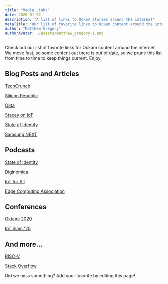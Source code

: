 ```yaml
---
title: "Media Links"
date: 2020-01-02
description: "A list of links to Ockam stories around the internet"
metaTitle: "Our list of favorite links to Ockam content around the internet"
author: "Matthew Gregory"
authorAvatar: ./assets/matthew_gregory-1.png
---
```


Check out our list of favorite links for Ockam content around the internet. We move fast, so some content out there is out of date, so we prune this list from time to time to keep things current. Enjoy.

## Blog Posts and Articles

[TechCrunch](https://techcrunch.com/2019/11/30/ockam-raises-3-2-million-in-seed-funding-to-make-it-easier-for-developers-to-secure-and-scale-their-iot-apps/)

[Silicon Republic](https://www.siliconrepublic.com/start-ups/ockam-iot-funding-future-ventures)

[Okta](https://www.okta.com/blog/2020/05/founders-in-focus-matthew-gregory-of-ockam/)

[Stacey on IoT](https://staceyoniot.com/two-startups-aiming-to-secure-the-iot/)

[State of Identity](https://oneworldidentity.com/podcast/ockam/)

[Samsung NEXT](https://medium.com/samsungnext/love-for-the-game-what-keeps-ockam-founder-matthew-gregory-going-during-the-current-situation-1c9b8e5fe31e)


## Podcasts

[State of Identity](https://podcasts.apple.com/us/podcast/ockam-architecture-for-trust/id1183881265?i=1000477528615)

[Diginomica](https://jonerp.podbean.com/e/solving-the-vexing-problem-of-iot-security-mrinal-wadhwa-of-ockams-open-source-community-challenge/)

[IoT for All](https://www.iotforall.com/podcasts/podcast-e007-askiot-smart-city-iot-adoption/)

[Edge Computing Association](https://edgecomputingassociation.com/opinion/founders-podcast-matthew-gregory)


## Conferences

[Oktane 2020](https://www.okta.com/resources/oktane-content/2020/future-of-identity/)

[IoT Slam '20](https://iotslam.com/session/iot-needs-secure-messaging/)


## And more...

[RISC-V](https://riscv.org/membership/9902/ockam/)

[Stack Overflow](https://stackoverflow.com/jobs/companies/ockam)


Did we miss something?
Add your favorite by editing this page!
